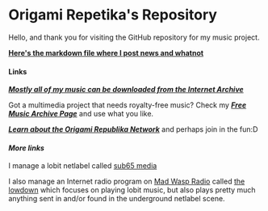 # Origami Repetika's Repository 
Hello, and thank you for visiting the GitHub repository for my music project.

[**Here's the markdown file where I post news and whatnot**](https://github.com/agent220/origamirepetika/blob/main/index.md) 



#### Links

[***Mostly all of my music can be downloaded from the Internet Archive***](https://archive.org/search?query=origami+repetika) 

Got a multimedia project that needs royalty-free music? 
Check my [***Free Music Archive Page***](https://freemusicarchive.org/music/Origami_Repetika) and use what you like.

[***Learn about the Origami Republika Network***](http://origami.teks.no/1/1.1/index.html) and perhaps join in the fun:D

#### *More links*

I manage a lobit netlabel called [sub65 media](https://bbis.us/~newform/sub65/) 

I also manage an Internet radio program on [Mad Wasp Radio](https://MadWaspRadio.com) called [the lowdown](https://bbis.us/~newform/thelowdown/) which focuses on playing lobit music, but also plays pretty much anything sent in and/or found in the underground netlabel scene.
